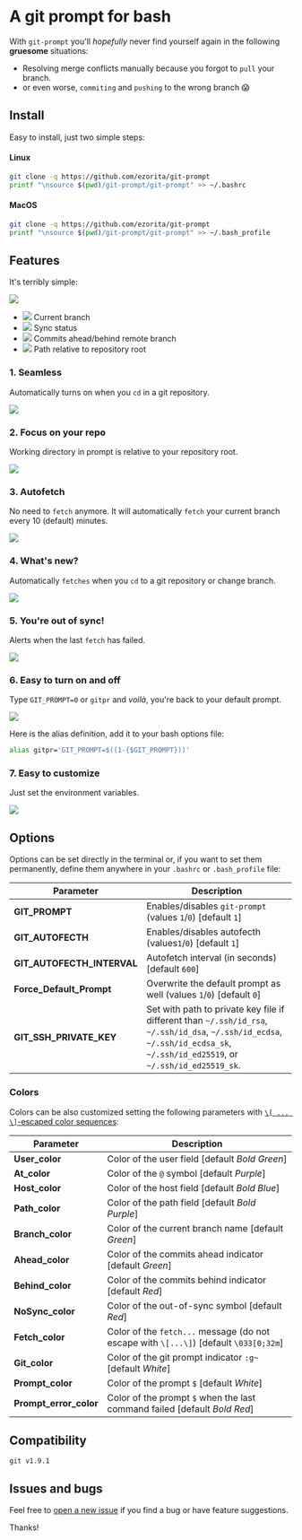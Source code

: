 # A git prompt for bash

With `git-prompt` you'll _hopefully_ never find yourself again in the following **gruesome** situations:
- Resolving merge conflicts manually because you forgot to `pull` your branch.
- or even worse, `commiting` and `pushing` to the wrong branch :scream:

## Install
Easy to install, just two simple steps:
#### Linux
```bash
git clone -q https://github.com/ezorita/git-prompt
printf "\nsource $(pwd)/git-prompt/git-prompt" >> ~/.bashrc
```
#### MacOS
```bash
git clone -q https://github.com/ezorita/git-prompt
printf "\nsource $(pwd)/git-prompt/git-prompt" >> ~/.bash_profile
```

## Features
It's terribly simple:

![](https://i.imgur.com/Ib5NlHT.jpg)

- ![](https://i.imgur.com/DduOQvp.jpg) Current branch
- ![](https://i.imgur.com/1ZsfjQZ.jpg) Sync status
- ![](https://i.imgur.com/Bk4xkk9.jpg) Commits ahead/behind remote branch
- ![](https://i.imgur.com/cM9C0gq.jpg) Path relative to repository root

### 1. Seamless
Automatically turns on when you `cd` in a git repository.

![](https://i.imgur.com/5pyXgNM.gif)

### 2. Focus on your repo
Working directory in prompt is relative to your repository root.

![](https://i.imgur.com/Ke1SHqg.gif)

### 3. Autofetch
No need to `fetch` anymore. It will automatically `fetch` your current branch every 10 (default) minutes.

![](https://i.imgur.com/y7aP1XK.gif)

### 4. What's new?
Automatically `fetches` when you `cd` to a git repository or change branch.

![](https://i.imgur.com/ozQr0Yb.gif)

### 5. You're out of sync!
Alerts when the last `fetch` has failed.

![](https://i.imgur.com/27yMkO7.gif)

### 6. Easy to turn on and off
Type `GIT_PROMPT=0` or `gitpr` and _voilà_, you're back to your default prompt.

![](https://i.imgur.com/I46F2Lu.gif)

Here is the alias definition, add it to your bash options file:

```bash
alias gitpr='GIT_PROMPT=$((1-{$GIT_PROMPT}))'
```

### 7. Easy to customize
Just set the environment variables.

![](https://i.imgur.com/Rfed9Wh.gif)

## Options
Options can be set directly in the terminal or, if you want to set them permanently, define them anywhere in your `.bashrc` or `.bash_profile` file:

Parameter                     | Description
----------------------------- | --------------------------------------
**GIT_PROMPT**                | Enables/disables `git-prompt` (values `1`/`0`) [default `1`]
**GIT_AUTOFECTH**             | Enables/disables autofecth (values`1`/`0`) [default `1`]
**GIT_AUTOFECTH_INTERVAL**    | Autofetch interval (in seconds) [default `600`]
**Force_Default_Prompt**      | Overwrite the default prompt as well (values `1`/`0`) [default `0`]
**GIT_SSH_PRIVATE_KEY**       | Set with path to private key file if different than `~/.ssh/id_rsa`, `~/.ssh/id_dsa`, `~/.ssh/id_ecdsa`, `~/.ssh/id_ecdsa_sk`, `~/.ssh/id_ed25519`, or `~/.ssh/id_ed25519_sk`.


### Colors
Colors can be also customized setting the following parameters with [`\[ ... \]`-escaped color sequences](https://stackoverflow.com/a/33206814/2545706):

Parameter                     | Description
----------------------------- | --------------------------------------
**User_color**                | Color of the user field [default _Bold Green_]
**At_color**                  | Color of the `@` symbol [default _Purple_]
**Host_color**                | Color of the host field [default _Bold Blue_]
**Path_color**                | Color of the path field [default _Bold Purple_]
**Branch_color**              | Color of the current branch name [default _Green_]
**Ahead_color**               | Color of the commits ahead indicator [default _Green_]
**Behind_color**              | Color of the commits behind indicator [default _Red_]
**NoSync_color**              | Color of the out-of-sync symbol [default _Red_]
**Fetch_color**               | Color of the `fetch...` message (do not escape with `\[...\]`) [default `\033[0;32m`]
**Git_color**                 | Color of the git prompt indicator `:g~` [default _White_]
**Prompt_color**              | Color of the prompt `$` [default _White_]
**Prompt_error_color**        | Color of the prompt `$` when the last command failed [default _Bold Red_]

## Compatibility
`git v1.9.1`

## Issues and bugs
Feel free to [open a new issue](https://github.com/ezorita/git-prompt/issues/new) if you find a bug or have feature suggestions.

Thanks!
